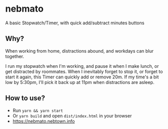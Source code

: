 # nebmato
A basic Stopwatch/Timer, with quick add/subtract minutes buttons

## Why?
When working from home, distractions abound, and workdays can blur together.

I run my stopwatch when I'm working, and pause it when I make lunch, or get 
distracted by roommates. When I inevitably forget to stop it, or forget to 
start it again, this Timer can quickly add or remove 20m. If my time's a bit 
low by 5:30pm, I'll pick it back up at 11pm when distractions are asleep.

## How to use?
- Run `yarn && yarn start`
- Or `yarn build` and open `dist/index.html` in your browser
- https://nebmato.nebtown.info
